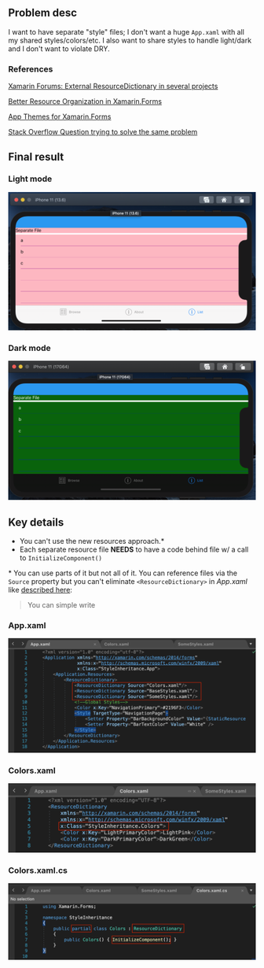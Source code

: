 ## Problem desc
I want to have separate "style" files; I don't want a huge `App.xaml` with all my shared styles/colors/etc.  I also want to share styles to handle light/dark and I don't want to violate DRY.

### References
[Xamarin Forums: External ResourceDictionary in several projects](https://forums.xamarin.com/discussion/174030/external-resourcedictionary-in-several-projects)

[Better Resource Organization in Xamarin.Forms](https://devblogs.microsoft.com/xamarin/better-resource-organization-xamarin-forms/)

[App Themes for Xamarin.Forms](https://devblogs.microsoft.com/xamarin/app-themes-xamarin-forms/)

[Stack Overflow Question trying to solve the same problem](https://stackoverflow.com/questions/58137147/xamarin-forms-merge-resources)

## Final result
### Light mode
![](readme-resources/2020-08-13-10-46-16.png)

### Dark mode
![](readme-resources/2020-08-13-10-46-57.png)

## Key details

- You can't use the new resources approach.*
- Each separate resource file **NEEDS** to have a code behind file w/ a call to `InitializeComponent()`

\* You can use parts of it but not all of it.  You can reference files via the `Source` property but you can't eliminate `<ResourceDictionary>` in *App.xaml* like [described here](https://devblogs.microsoft.com/xamarin/better-resource-organization-xamarin-forms/#upcoming-resourcedictionary-improvements):
> You can simple write

### App.xaml
![](readme-resources/2020-08-13-10-49-09.png)

### Colors.xaml
![](readme-resources/2020-08-13-10-49-56.png)

### Colors.xaml.cs
![](readme-resources/2020-08-13-10-50-48.png)